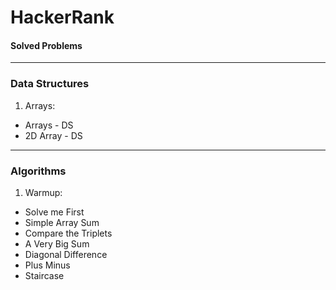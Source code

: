 # HackerRank

#### Solved Problems
---
### Data Structures
1. Arrays:
  * Arrays - DS
  * 2D Array - DS

---
### Algorithms
1. Warmup:
  * Solve me First
  * Simple Array Sum
  * Compare the Triplets
  * A Very Big Sum
  * Diagonal Difference
  * Plus Minus
  * Staircase
